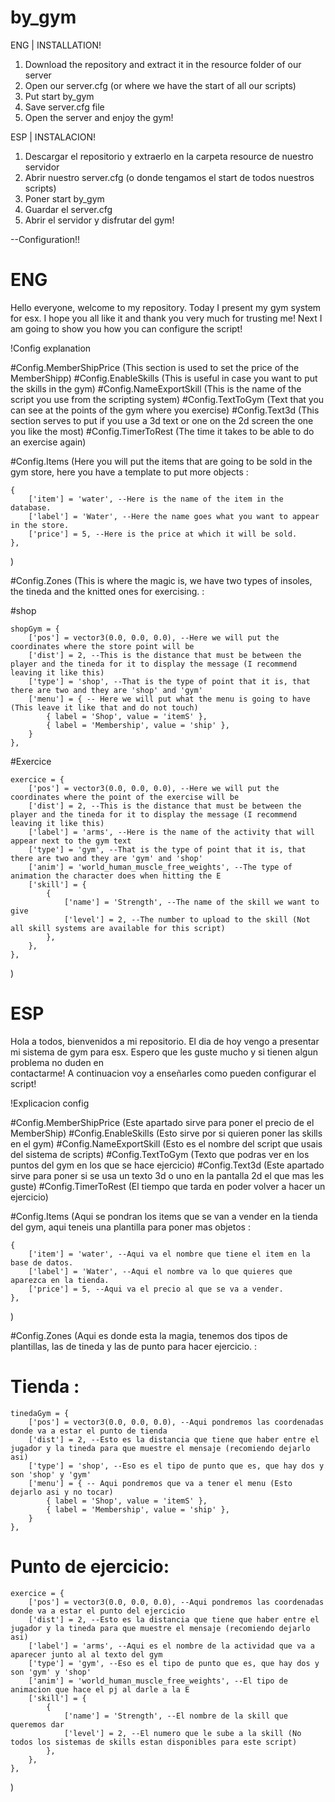 # by_gym

ENG | INSTALLATION!

1. Download the repository and extract it in the resource folder of our server
2. Open our server.cfg (or where we have the start of all our scripts)
3. Put start by_gym
4. Save server.cfg file
5. Open the server and enjoy the gym!


ESP | INSTALACION! 

1. Descargar el repositorio y extraerlo en la carpeta resource de nuestro servidor
2. Abrir nuestro server.cfg (o donde tengamos el start de todos nuestros scripts)
3. Poner start by_gym
4. Guardar el server.cfg
5. Abrir el servidor y disfrutar del gym!


--Configuration!!

# ENG
  Hello everyone, welcome to my repository. Today I present my gym system for esx. I hope you all like it and thank you very much for trusting me!
  Next I am going to show you how you can configure the script!

  !Config explanation
  
  #Config.MemberShipPrice (This section is used to set the price of the MemberShipp)
  #Config.EnableSkills (This is useful in case you want to put the skills in the gym)
  #Config.NameExportSkill (This is the name of the script you use from the scripting system)
  #Config.TextToGym (Text that you can see at the points of the gym where you exercise)
  #Config.Text3d (This section serves to put if you use a 3d text or one on the 2d screen the one you like the most)
  #Config.TimerToRest (The time it takes to be able to do an exercise again)

  #Config.Items (Here you will put the items that are going to be sold in the gym store, here you have a template to put more objects : 

    {
        ['item'] = 'water', --Here is the name of the item in the database.
        ['label'] = 'Water', --Here the name goes what you want to appear in the store.
        ['price'] = 5, --Here is the price at which it will be sold.
    },
  )

  #Config.Zones (This is where the magic is, we have two types of insoles, the tineda and the knitted ones for exercising. : 

  #shop  

    shopGym = {
        ['pos'] = vector3(0.0, 0.0, 0.0), --Here we will put the coordinates where the store point will be
        ['dist'] = 2, --This is the distance that must be between the player and the tineda for it to display the message (I recommend leaving it like this)
        ['type'] = 'shop', --That is the type of point that it is, that there are two and they are 'shop' and 'gym'
        ['menu'] = { -- Here we will put what the menu is going to have (This leave it like that and do not touch)
            { label = 'Shop', value = 'itemS' },
            { label = 'Membership', value = 'ship' },
        }
    },
    
   #Exercice

    exercice = {
        ['pos'] = vector3(0.0, 0.0, 0.0), --Here we will put the coordinates where the point of the exercise will be
        ['dist'] = 2, --This is the distance that must be between the player and the tineda for it to display the message (I recommend leaving it like this)
        ['label'] = 'arms', --Here is the name of the activity that will appear next to the gym text
        ['type'] = 'gym', --That is the type of point that it is, that there are two and they are 'gym' and 'shop'
        ['anim'] = 'world_human_muscle_free_weights', --The type of animation the character does when hitting the E
        ['skill'] = { 
            {
                ['name'] = 'Strength', --The name of the skill we want to give
                ['level'] = 2, --The number to upload to the skill (Not all skill systems are available for this script)
            },
        },
    },

  )

# ESP
  Hola a todos, bienvenidos a mi repositorio. El dia de hoy vengo a presentar mi sistema de gym para esx. Espero que les guste mucho y si tienen algun problema no duden en   
  contactarme! A continuacion voy a enseñarles como pueden configurar el script!
  
  !Explicacion config 
  
  #Config.MemberShipPrice (Este apartado sirve para poner el precio de el MemberShip)
  #Config.EnableSkills (Esto sirve  por si quieren poner las skills en el gym)
  #Config.NameExportSkill (Esto es el nombre del script que usais del sistema de scripts)
  #Config.TextToGym (Texto que podras ver en los puntos del gym en los que se hace ejercicio)
  #Config.Text3d (Este apartado sirve para poner si se usa un texto 3d o uno en la pantalla 2d el que mas les guste)
  #Config.TimerToRest (El tiempo que tarda en poder volver a hacer un ejercicio)
  
  #Config.Items (Aqui se pondran los items que se van a vender en la tienda del gym, aqui teneis una plantilla para poner mas objetos : 

    {
        ['item'] = 'water', --Aqui va el nombre que tiene el item en la base de datos.
        ['label'] = 'Water', --Aqui el nombre va lo que quieres que aparezca en la tienda.
        ['price'] = 5, --Aqui va el precio al que se va a vender.
    },
  )

  #Config.Zones (Aqui es donde esta la magia, tenemos dos tipos de plantillas, las de tineda y las de punto para hacer ejercicio. : 
  
  # Tienda : 
    tinedaGym = {
        ['pos'] = vector3(0.0, 0.0, 0.0), --Aqui pondremos las coordenadas donde va a estar el punto de tienda
        ['dist'] = 2, --Esto es la distancia que tiene que haber entre el jugador y la tineda para que muestre el mensaje (recomiendo dejarlo asi)
        ['type'] = 'shop', --Eso es el tipo de punto que es, que hay dos y son 'shop' y 'gym' 
        ['menu'] = { -- Aqui pondremos que va a tener el menu (Esto dejarlo asi y no tocar)
            { label = 'Shop', value = 'itemS' },
            { label = 'Membership', value = 'ship' },
        }
    },
  
  # Punto de ejercicio:
    exercice = {
        ['pos'] = vector3(0.0, 0.0, 0.0), --Aqui pondremos las coordenadas donde va a estar el punto del ejercicio
        ['dist'] = 2, --Esto es la distancia que tiene que haber entre el jugador y la tineda para que muestre el mensaje (recomiendo dejarlo asi)
        ['label'] = 'arms', --Aqui es el nombre de la actividad que va a aparecer junto al al texto del gym
        ['type'] = 'gym', --Eso es el tipo de punto que es, que hay dos y son 'gym' y 'shop' 
        ['anim'] = 'world_human_muscle_free_weights', --El tipo de animacion que hace el pj al darle a la E
        ['skill'] = { 
            {
                ['name'] = 'Strength', --El nombre de la skill que queremos dar
                ['level'] = 2, --El numero que le sube a la skill (No todos los sistemas de skills estan disponibles para este script) 
            },
        },
    },

  )
